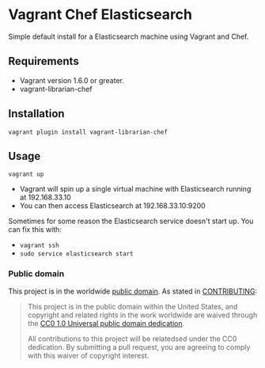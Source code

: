 # Vagrant Chef Elasticsearch

Simple default install for a Elasticsearch machine using Vagrant and Chef.

## Requirements

* Vagrant version 1.6.0 or greater.
* vagrant-librarian-chef

## Installation

`vagrant plugin install vagrant-librarian-chef`

## Usage

`vagrant up`

* Vagrant will spin up a single virtual machine with Elasticsearch running at 192.168.33.10
* You can then access Elasticsearch at 192.168.33.10:9200

Sometimes for some reason the Elasticsearch service doesn't start up. You can fix this with:

* `vagrant ssh`
* `sudo service elasticsearch start`

### Public domain

This project is in the worldwide [public domain](LICENSE.md). As stated in [CONTRIBUTING](CONTRIBUTING.md):

> This project is in the public domain within the United States, and copyright and related rights in the work worldwide are waived through the [CC0 1.0 Universal public domain dedication](https://creativecommons.org/publicdomain/zero/1.0/).
>
> All contributions to this project will be relatedsed under the CC0 dedication. By submitting a pull request, you are agreeing to comply with this waiver of copyright interest.
